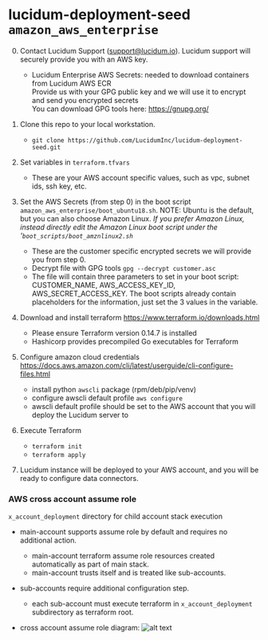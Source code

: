 # lucidum-deployment-seed `amazon_aws_enterprise`

0. Contact Lucidum Support (support@lucidum.io).  Lucidum support will securely provide you with an AWS key.
   - Lucidum Enterprise AWS Secrets: needed to download containers from Lucidum AWS ECR\
     Provide us with your GPG public key and we will use it to encrypt and send you encrypted secrets\
     You can download GPG tools here: https://gnupg.org/

1. Clone this repo to your local workstation.
   - `git clone https://github.com/LucidumInc/lucidum-deployment-seed.git`

2. Set variables in `terraform.tfvars`
   - These are your AWS account specific values, such as vpc, subnet ids, ssh key, etc.

3. Set the AWS Secrets (from step 0) in the boot script `amazon_aws_enterprise/boot_ubuntu18.sh`.  NOTE: Ubuntu is the default, but you can also choose Amazon Linux.  *If you prefer Amazon Linux, instead directly edit the Amazon Linux boot script under the '`boot_scripts/boot_amznlinux2.sh`*
   - These are the customer specific encrypted secrets we will provide you from step 0.
   - Decrypt file with GPG tools `gpg --decrypt customer.asc`
   - The file will contain three parameters to set in your boot script: CUSTOMER_NAME, AWS_ACCESS_KEY_ID, AWS_SECRET_ACCESS_KEY.  The boot scripts already contain placeholders for the information, just set the 3 values in the variable.

4. Download and install terraform https://www.terraform.io/downloads.html
   - Please ensure Terraform version 0.14.7 is installed
   - Hashicorp provides precompiled Go executables for Terraform

5. Configure amazon cloud credentials https://docs.aws.amazon.com/cli/latest/userguide/cli-configure-files.html
   - install python `awscli` package (rpm/deb/pip/venv)
   - configure awscli default profile `aws configure`
   - awscli default profile should be set to the AWS account that you will deploy the Lucidum server to

6. Execute Terraform
   - `terraform init`
   - `terraform apply`

7. Lucidum instance will be deployed to your AWS account, and you will be ready to configure data connectors.


### AWS cross account assume role

`x_account_deployment` directory for child account stack execution

- main-account supports assume role by default and requires no additional action.
  * main-account terraform assume role resources created automatically as part of main stack.
  * main-account trusts itself and is treated like sub-accounts.

- sub-accounts require additional configuration step.
  * each sub-account must execute terraform in `x_account_deployment` subdirectory as terraform root.

- cross account assume role diagram:
![alt text](https://github.com/LucidumInc/lucidum-deployment-seed/blob/master/assume-role.jpg?raw=true)
